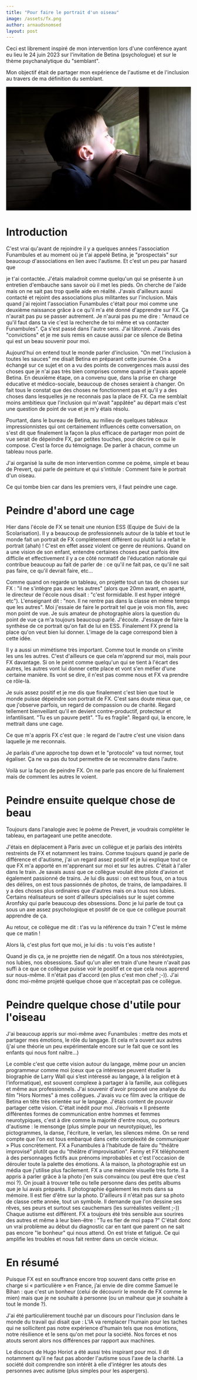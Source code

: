 ```yaml
---
title: "Pour faire le portrait d'un oiseau"
image: /assets/fx.png
author: arnaudsnomsed
layout: post
---
```


Ceci est librement inspiré de mon intervention lors d'une conférence
ayant eu lieu le 24 juin 2023 sur l'invitation de Betina (psychologue)
et sur le thème psychanalytique du "semblant".

Mon objectif était de partager mon expérience de l'autisme et de
l'inclusion au travers de ma définition du semblant.

![](/assets/fx.png)


# Introduction

C'est vrai qu'avant de rejoindre il y a quelques années l'association
Funambules et au moment où je t'ai appelé Betina, je "prospectais" sur
beaucoup d'associations en lien avec l'autisme. Et c'est un peu par
hasard que
<!-- more -->
je t'ai contactée. J'étais maladroit comme quelqu'un qui se
présente à un entretien d'embauche sans savoir où il met les pieds. On
cherche de l'aide mais on ne sait pas trop quelle aide en
réalité. J'avais d'ailleurs aussi contacté et rejoint des associations
plus militantes sur l'inclusion. Mais quand j'ai rejoint l'association
Funambules c'était pour moi comme une deuxième naissance grâce à ce
qu'il m'a été donné d'apprendre sur FX. Ça n'aurait pas pu se passer
autrement. Je n'aurai pas pu me dire : "Arnaud ce qu'il faut dans ta
vie c'est la recherche de toi même et va contacter Funambules". Ça
s'est passé dans l'autre sens. J'ai tâtonné. J'avais des "convictions"
et je me suis remis en cause aussi par ce silence de Betina qui est un
beau souvenir pour moi.

Aujourd'hui on entend tout le monde parler d'inclusion. "On met
l'inclusion à toutes les sauces" me disait Betina en préparant cette
journée. On a échangé sur ce sujet et on a vu des points de
convergences mais aussi des choses que je n'ai pas très bien comprises
comme quand je t'avais appelé Betina. En deuxième étape, on a convenu
que, dans la prise en charge éducative et médico-sociale, beaucoup de
choses seraient à changer. On fait tous le constat que des choses ne
fonctionnent pas et qu'il y a des choses dans lesquelles je ne
reconnais pas la place de FX. Ca me semblait moins ambitieux que
l'inclusion qui m'avait "appâtée" au départ mais c'est une question de
point de vue et je m'y étais résolu.

Pourtant, dans le bureau de Betina, au milieu de quelques tableaux
impressionnistes qui ont certainement influencés cette conversation,
on s'est dit que finalement la façon la plus efficace de partager mon
point de vue serait de dépeindre FX, par petites touches, pour décrire
ce qui le compose. C'est la force du témoignage. De parler à chacun,
comme un tableau nous parle.

J'ai organisé la suite de mon intervention comme ce poème, simple et
beau de Prevert, qui parle de peinture et qui s'intitule : Comment
faire le portrait d'un oiseau.

Ce qui tombe bien car dans les premiers vers, il faut peindre une
cage.

# Peindre d'abord une cage

Hier dans l'école de FX se tenait une réunion ESS (Equipe de Suivi de
la Scolarisation). Il y a beaucoup de professionnels autour de la
table et tout le monde fait un portrait de FX complètement différent
ou plutôt lui a refait le portrait (ahah) ! C'est en effet assez
violent ce genre de réunions. Quand on a une vision de son enfant,
entendre certaines choses peut parfois être difficile et effectivement
il y a ce côté normatif de l'éducation nationale qui contribue
beaucoup au fait de parler de : ce qu'il ne fait pas, ce qu'il ne sait pas
faire, ce qu'il devrait faire, etc...

Comme quand on regarde un tableau, on projette tout un tas de choses
sur FX : "il ne s'intègre pas avec les autres" (alors que 20mn avant,
en aparté, le directeur de l'école nous disait : "c'est formidable. Il
est hyper intégré etc"). L'enseignant dit : "non. Il ne rentre pas
dans la classe en même temps que les autres". Moi j'essaie de faire le
portrait tel que je vois mon fils, avec mon point de vue. Je suis
amateur de photographie alors la question du point de vue ça m'a
toujours beaucoup parlé. J'écoute. J'essaye de faire la synthèse de ce
portrait qu'on fait de lui en ESS. Finalement FX prend la place qu'on
veut bien lui donner. L'image de la cage correspond bien à cette idée.

Il y a aussi un mimétisme très important. Comme tout le monde on
s'imite les uns les autres. C'est d'ailleurs ce que cela m'apprend
sur moi, mais pour FX davantage. Si on le peint comme quelqu'un qui se
tient à l'écart des autres, les autres vont lui donner cette place et
vont s'en méfier d'une certaine manière. Ils vont se dire, il n'est
pas comme nous et FX va prendre ce rôle-là.

Je suis assez positif et je me dis que finalement c'est bien que tout
le monde puisse dépeindre son portrait de FX. C'est sans doute mieux
que, ce que j'observe parfois, un regard de compassion ou de
charité. Regard tellement bienveillant qu'il en devient
contre-productif, protecteur et infantilisant. "Tu es un pauvre
petit". "Tu es fragile". Regard qui, la encore, le mettrait dans une
cage.

Ce que m'a appris FX c'est que : le regard de l'autre c'est une vision
dans laquelle je me reconnais.

Je parlais d'une approche top down et le "protocole" va tout normer,
tout égaliser. Ça ne va pas du tout permettre de se reconnaitre dans
l'autre.

Voilà sur la façon de peindre FX. On ne parle pas encore de lui
finalement mais de comment les autres le voient.

 
# Peindre ensuite quelque chose de beau

Toujours dans l'analogie avec le poème de Prevert, je voudrais
compléter le tableau, en partageant une petite anecdote.

J'étais en déplacement à Paris avec un collègue et je parlais des
intérêts restreints de FX et notamment les trains. Comme toujours quand je
parle de différence et d'autisme, j'ai un regard assez positif et je
lui explique tout ce que FX m'a apporté en m'apprenant sur moi et sur
les autres. C'était à l'aller dans le train. Je savais aussi que ce
collègue voulait être pilote d'avion et également passionné de
trains. Je lui dis aussi : on est tous fous, on a tous des délires, on
est tous passionnés de photos, de trains, de lampadaires. Il y a des
choses plus ordinaires que d'autres mais on a tous nos
lubies. Certains réalisateurs se sont d'ailleurs spécialisés sur le
sujet comme Aronfsky qui parle beaucoup des obsessions. Donc je lui
parle de tout ça sous un axe assez psychologique et positif de ce que
ce collègue pourrait apprendre de ça.

Au retour, ce collègue me dit : t'as vu la référence du train ? C'est
le même que ce matin !

Alors là, c'est plus fort que moi, je lui dis : tu vois t'es autiste !

Quand je dis ça, je ne projette rien de négatif. On a tous nos
stéréotypies, nos lubies, nos obsessions. Sauf qu'un aller en train
d'une heure n'avait pas suffi à ce que ce collègue puisse voir le
positif et ce que cela nous apprend sur nous-même. Il n'était pas
d'accord (en plus c'est mon chef ;-)). J'ai donc moi-même projeté
quelque chose que n'acceptait pas ce collègue.
 
# Peindre quelque chose d'utile pour l'oiseau

J'ai beaucoup appris sur moi-même avec Funambules : mettre des mots et
partager mes émotions, le rôle du langage. Et cela m'a ouvert aux
autres (j'ai une théorie un peu expérimentale encore sur le fait que
ce sont les enfants qui nous font naître…)
 
Le comble c'est que cette vision autour du langage, même pour un
ancien programmeur comme moi (ceux que ça intéresse peuvent étudier la
biographie de Larry Wall qui s’est intéressé au langage, à la religion
et à l’informatique), est souvent complexe à partager à la famille,
aux collègues et même aux professionnels.  J'ai souvenir d'avoir
proposé une analyse du film "Hors Normes" à mes collègues. J'avais vu
ce film avec la critique de Betina en tête très orientée sur le
langage. J'étais content de pouvoir partager cette vision. C'était
inédit pour moi. J’écrivais « Il présente différentes formes de
communication entre hommes et femmes neurotypiques, c'est à dire comme
la majorité d'entre nous, ou porteurs d'autisme : le
mensonge (plus simple pour un neurotypique), les pictogrammes, la
danse, l'écriture, le verlan, les silences même. On se rend compte que
l'on est tous embarqué dans cette complexité de communiquer » Plus
concrètement. FX a Funambules à l'habitude de faire du "théâtre
improvisé" plutôt que du "théâtre d'improvisation".  Fanny et FX
téléphonent à des personnages fictifs aux prénoms improbables et c'est
l'occasion de dérouler toute la palette des émotions.  A la maison, la
photographie est un média que j'utilise plus facilement. FX a une
mémoire visuelle très forte. Il a appris à parler grâce à la photo
j'en suis convaincu (ou peut être que c’est moi ?). On jouait à
trouver telle ou telle personne dans des petits albums que je lui
avais préparés. Il photographie également les mots dans sa mémoire. Il
est fier d'être sur la photo. D'ailleurs il n'était pas sur sa photo
de classe cette année, tout un symbole.  Il demande que l'on dessine
ses rêves, ses peurs et surtout ses cauchemars (les surréalistes
veillent ;-)) Chaque autisme est différent. FX a toujours été très
sensible aux sourires des autres et même à leur bien-être : "Tu es
fier de moi papa ?"  C'était donc un vrai problème au début du
diagnostic car en tant que parent on ne sait pas encore "le bonheur"
qui nous attend. On est triste et fatigué. Ce qui amplifie les
troubles et nous fait rentrer dans un cercle vicieux.
 
# En résumé

Puisque FX est en souffrance encore trop souvent dans cette prise en
charge si « particulière » en France, j’ai envie de dire comme Samuel
le Bihan : que c'est un bonheur (celui de découvrir le monde de FX
comme le mien) mais que je ne souhaite à personne (ou un malheur que
je souhaite à tout le monde ?).

J'ai été particulièrement touché par un discours pour l'inclusion dans
le monde du travail qui disait que : L'IA va remplacer l'humain pour
les taches qui ne sollicitent pas notre expérience d'humain tels que
nos émotions, notre résilience et le sens qu'on met pour la
société. Nos forces et nos atouts seront alors nos différences par
rapport aux machines.

Le discours de Hugo Horiot a été aussi très inspirant pour moi. Il dit
notamment qu'il ne faut pas aborder l'autisme sous l'axe de la
charité. La société doit comprendre son intérêt à elle d'intégrer les
atouts des personnes avec autisme (plus simples pour les aspergers).

